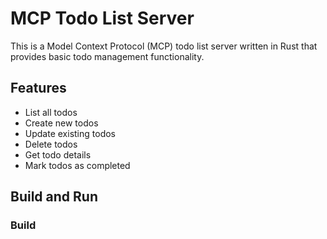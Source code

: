# MCP Todo List Server

This is a Model Context Protocol (MCP) todo list server written in Rust that provides basic todo management functionality.

## Features

- List all todos
- Create new todos 
- Update existing todos
- Delete todos
- Get todo details
- Mark todos as completed

## Build and Run

### Build
